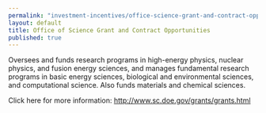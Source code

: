 ```yaml
---
permalink: "investment-incentives/office-science-grant-and-contract-opportunities.html"
layout: default
title: Office of Science Grant and Contract Opportunities
published: true
---
```


<P>Oversees and funds research programs in high-energy physics, nuclear physics, and fusion energy sciences, and manages fundamental research programs in basic energy sciences, biological and environmental sciences, and computational science. Also funds materials and chemical sciences. </p>
<P>Click here for more information: <A href="http://www.sc.doe.gov/grants/grants.html">http://www.sc.doe.gov/grants/grants.html</a></p>